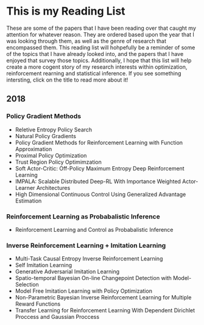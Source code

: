 # This is my Reading List
These are some of the papers that I have been reading over that caught my attention for whatever reason. They are ordered based upon the year that I was looking through them, as well as the genre of research that encompassed them. This reading list will hohpefully be a reminder of some of the topics that I have already looked into, and the papers that I have enjoyed that survey those topics. Additionally, I hope that this list will help create a more cogent story of my research interests within optimization, reinforcement rearning and statistical inference. If you see something intersting, click on the title to read more about it!

## 2018 
### Policy Gradient Methods
* Reletive Entropy Policy Search
[ ](http://stackoverflow.com)  
* Natural Policy Gradients
[ ](http://stackoverflow.com)  
* Policy Gradient Methods for Reinforcement Learning with Function Approximation
[ ](http://stackoverflow.com)  
* Proximal Policy Optimization
[ ](http://stackoverflow.com)  
* Trust Region Policy Optimimzation
[ ](http://stackoverflow.com)  
* Soft Actor-Critic: Off-Policy Maximum Entropy Deep Reinforcement Learning
[ ](http://stackoverflow.com)  
* IMPALA: Scalable Distributed Deep-RL With Importance Weighted Actor-Learner Architectures
[ ](http://stackoverflow.com)  
* High Dimensional Continuous Control Using Generalized Advantage Estimation
[ ](http://stackoverflow.com)  

### Reinforcement Learning as Probabalistic Inference
* Reinforcement Learning and Control as Probabalistic Inference
[ ](http://stackoverflow.com)  

### Inverse Reinforcement Learning + Imitation Learning
* Multi-Task Causal Entropy Inverse Reinforcement Learning
[ ](http://stackoverflow.com)  
* Self Imitation Learning
[ ](http://stackoverflow.com)  
* Generative Adversarial Imitation Learning
[ ](http://stackoverflow.com)  
* Spatio-temporal Bayesian On-line Changepoint Detection with Model-Selection
[ ](http://stackoverflow.com)  
* Model Free Imitation Learning with Policy Optimization
[ ](http://stackoverflow.com)  
* Non-Parametric Bayesian Inverse Reinforcement Learning for Multiple Reward Functions
[ ](http://stackoverflow.com)  
* Transfer Learning for Reinforcement Learning With Dependent Dirichlet Proccess and Gaussian Proccess
[ ](http://stackoverflow.com)  
